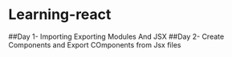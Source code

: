 # Learning-react
##Day 1- Importing Exporting Modules And JSX
##Day 2- Create Components and Export COmponents from Jsx files

